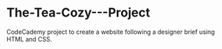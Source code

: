 # The-Tea-Cozy---Project
CodeCademy project to create a website following a designer brief using HTML and CSS.

